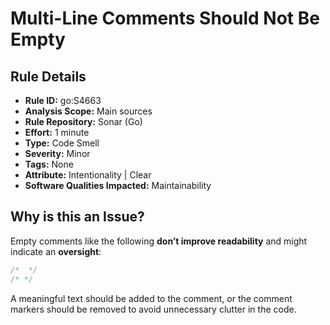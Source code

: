 # Multi-Line Comments Should Not Be Empty

## Rule Details

- **Rule ID:** go:S4663  
- **Analysis Scope:** Main sources  
- **Rule Repository:** Sonar (Go)  
- **Effort:** 1 minute  
- **Type:** Code Smell  
- **Severity:** Minor  
- **Tags:** None  
- **Attribute:** Intentionality | Clear  
- **Software Qualities Impacted:** Maintainability  

## Why is this an Issue?

Empty comments like the following **don’t improve readability** and might indicate an **oversight**:

```go
/*  */
/* */
```

A meaningful text should be added to the comment, or the comment markers should be removed to avoid unnecessary clutter in the code.

